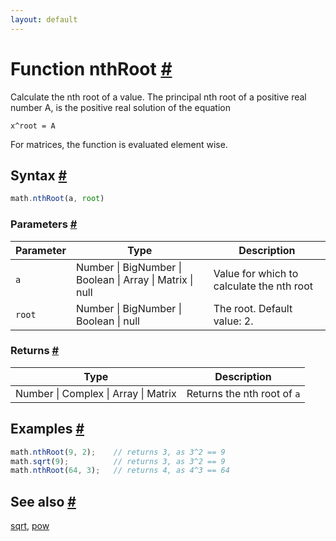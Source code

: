 ```yaml
---
layout: default
---
```


<h1 id="function-nthroot">Function nthRoot <a href="#function-nthroot" title="Permalink">#</a></h1>

Calculate the nth root of a value.
The principal nth root of a positive real number A, is the positive real
solution of the equation

    x^root = A

For matrices, the function is evaluated element wise.


<h2 id="syntax">Syntax <a href="#syntax" title="Permalink">#</a></h2>

```js
math.nthRoot(a, root)
```

<h3 id="parameters">Parameters <a href="#parameters" title="Permalink">#</a></h3>

Parameter | Type | Description
--------- | ---- | -----------
`a` | Number &#124; BigNumber &#124; Boolean &#124; Array &#124; Matrix &#124; null |  Value for which to calculate the nth root
`root` | Number &#124; BigNumber &#124; Boolean &#124; null | The root. Default value: 2.

<h3 id="returns">Returns <a href="#returns" title="Permalink">#</a></h3>

Type | Description
---- | -----------
Number &#124; Complex &#124; Array &#124; Matrix | Returns the nth root of `a`


<h2 id="examples">Examples <a href="#examples" title="Permalink">#</a></h2>

```js
math.nthRoot(9, 2);    // returns 3, as 3^2 == 9
math.sqrt(9);          // returns 3, as 3^2 == 9
math.nthRoot(64, 3);   // returns 4, as 4^3 == 64
```


<h2 id="see-also">See also <a href="#see-also" title="Permalink">#</a></h2>

[sqrt](sqrt.html),
[pow](pow.html)


<!-- Note: This file is automatically generated from source code comments. Changes made in this file will be overridden. -->
